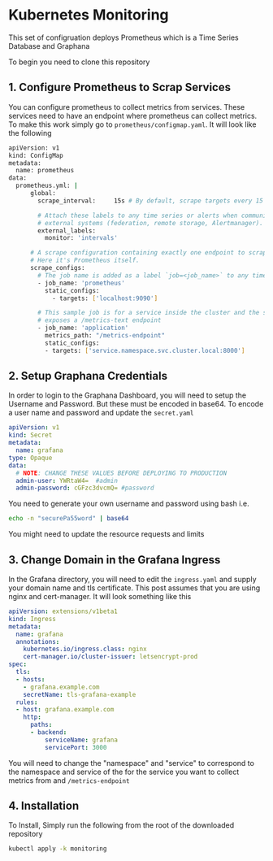 # Kubernetes Monitoring

This set of configruation deploys Prometheus which is a Time Series Database and Graphana

To begin you need to clone this repository

## 1. Configure Prometheus to Scrap Services
You can configure prometheus to collect metrics from services. These services need to have an endpoint where prometheus can collect metrics. To make this work simply go to `prometheus/configmap.yaml`. It will look like the following

```bash
apiVersion: v1
kind: ConfigMap
metadata:
  name: prometheus
data:
  prometheus.yml: |
      global:
        scrape_interval:     15s # By default, scrape targets every 15 seconds.

        # Attach these labels to any time series or alerts when communicating with
        # external systems (federation, remote storage, Alertmanager).
        external_labels:
          monitor: 'intervals'

      # A scrape configuration containing exactly one endpoint to scrape:
      # Here it's Prometheus itself.
      scrape_configs:
        # The job name is added as a label `job=<job_name>` to any timeseries scraped from this config.
        - job_name: 'prometheus'
          static_configs:
            - targets: ['localhost:9090']

        # This sample job is for a service inside the cluster and the service
        # exposes a /metrics-text endpoint
        - job_name: 'application'
          metrics_path: "/metrics-endpoint"
          static_configs:
          - targets: ['service.namespace.svc.cluster.local:8000']
```

## 2. Setup Graphana Credentials

In order to login to the Graphana Dashboard, you will need to setup the Username and Password. But these must be encoded in base64. To encode a user name and password and update the `secret.yaml`

```yaml
apiVersion: v1
kind: Secret
metadata:
  name: grafana
type: Opaque
data:
  # NOTE: CHANGE THESE VALUES BEFORE DEPLOYING TO PRODUCTION
  admin-user: YWRtaW4=  #admin
  admin-password: cGFzc3dvcmQ= #password
```

You need to generate your own username and password using bash i.e. 

```bash 
echo -n "securePa55word" | base64
```

You might need to update the resource requests and limits

## 3. Change Domain in the Grafana Ingress

In the Grafana directory, you will need to edit the `ingress.yaml` and supply your domain name and tls certificate. This post assumes that you are using nginx and cert-manager. It will look something like this

```yaml
apiVersion: extensions/v1beta1
kind: Ingress
metadata:
  name: grafana
  annotations:
    kubernetes.io/ingress.class: nginx
    cert-manager.io/cluster-issuer: letsencrypt-prod
spec:
  tls:
  - hosts:
    - grafana.example.com
    secretName: tls-grafana-example
  rules:
  - host: grafana.example.com
    http:
      paths:
      - backend:
          serviceName: grafana
          servicePort: 3000
```



You will need to change the "namespace" and "service" to correspond to the namespace and service of the for the service you want to collect metrics from and `/metrics-endpoint`

## 4. Installation
To Install, Simply run the following from the root of the downloaded repository

```bash
kubectl apply -k monitoring
```